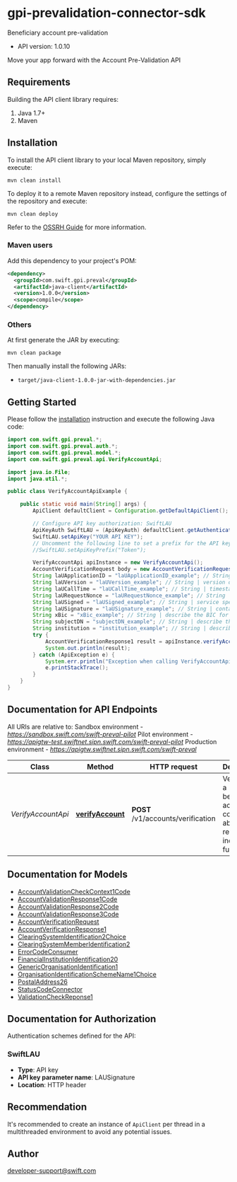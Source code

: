# gpi-prevalidation-connector-sdk

Beneficiary account pre-validation
- API version: 1.0.10

Move your app forward with the Account Pre-Validation API

## Requirements

Building the API client library requires:
1. Java 1.7+
2. Maven

## Installation

To install the API client library to your local Maven repository, simply execute:

```shell
mvn clean install
```

To deploy it to a remote Maven repository instead, configure the settings of the repository and execute:

```shell
mvn clean deploy
```

Refer to the [OSSRH Guide](http://central.sonatype.org/pages/ossrh-guide.html) for more information.

### Maven users

Add this dependency to your project's POM:

```xml
<dependency>
  <groupId>com.swift.gpi.preval</groupId>
  <artifactId>java-client</artifactId>
  <version>1.0.0</version>
  <scope>compile</scope>
</dependency>
```

### Others

At first generate the JAR by executing:

```shell
mvn clean package
```

Then manually install the following JARs:

* `target/java-client-1.0.0-jar-with-dependencies.jar`

## Getting Started

Please follow the [installation](#installation) instruction and execute the following Java code:

```java
import com.swift.gpi.preval.*;
import com.swift.gpi.preval.auth.*;
import com.swift.gpi.preval.model.*;
import com.swift.gpi.preval.api.VerifyAccountApi;

import java.io.File;
import java.util.*;

public class VerifyAccountApiExample {

    public static void main(String[] args) {
        ApiClient defaultClient = Configuration.getDefaultApiClient();

        // Configure API key authorization: SwiftLAU
        ApiKeyAuth SwiftLAU = (ApiKeyAuth) defaultClient.getAuthentication("SwiftLAU");
        SwiftLAU.setApiKey("YOUR API KEY");
        // Uncomment the following line to set a prefix for the API key, e.g. "Token" (defaults to null)
        //SwiftLAU.setApiKeyPrefix("Token");

        VerifyAccountApi apiInstance = new VerifyAccountApi();
        AccountVerificationRequest body = new AccountVerificationRequest(); // AccountVerificationRequest | Verify Account Details Request.
        String laUApplicationID = "laUApplicationID_example"; // String | ID that identifies the application generating the API and used by the gpi Connector to retrieve the related LAU keys, required for consumers using gpi connector only
        String laUVersion = "laUVersion_example"; // String | version of the LAUSigned header. Mandatory. \"1.0\" for this first release, required for consumers using gpi connector only
        String laUCallTime = "laUCallTime_example"; // String | timestamp in UTC of the API call in the format YYYY-MM-DDTHH:MM:SS.sssZ, required for consumers using gpi connector only
        String laURequestNonce = "laURequestNonce_example"; // String | a random value generated by the client consumer. Provided with the request and copied by the gpi Connector on the response, required for consumers using gpi connector only
        String laUSigned = "laUSigned_example"; // String | service specific HTTP headers composed of apiKey, rbac role and bic to route the request, required for consumers using gpi connector only
        String laUSignature = "laUSignature_example"; // String | contains the LAU (SHA256) signature, base64 encoded, required for consumers using gpi connector only
        String xBic = "xBic_example"; // String | describe the BIC for SWIFT to route the request, providers get the value and consumers are not required to fill it in
        String subjectDN = "subjectDN_example"; // String | describe the distinguish name of the consumer, providers get the value and consumers are not required to fill it in
        String institution = "institution_example"; // String | describe the BIC of the consumer, providers get the value and consumers are not required to fill it in
        try {
            AccountVerificationResponse1 result = apiInstance.verifyAccount(body, laUApplicationID, laUVersion, laUCallTime, laURequestNonce, laUSigned, laUSignature, xBic, subjectDN, institution);
            System.out.println(result);
        } catch (ApiException e) {
            System.err.println("Exception when calling VerifyAccountApi#verifyAccount");
            e.printStackTrace();
        }
    }
}
```

## Documentation for API Endpoints

All URIs are relative to:
Sandbox environment - *https://sandbox.swift.com/swift-preval-pilot*
Pilot environment - *https://apigtw-test.swiftnet.sipn.swift.com/swift-preval-pilot*
Production environment - *https://apigtw.swiftnet.sipn.swift.com/swift-preval*

Class | Method | HTTP request | Description
------------ | ------------- | ------------- | -------------
*VerifyAccountApi* | [**verifyAccount**](docs/VerifyAccountApi.md#verifyAccount) | **POST** /v1/accounts/verification | Verify that a beneficiary account could be able to receive incoming funds.

## Documentation for Models

 - [AccountValidationCheckContext1Code](docs/AccountValidationCheckContext1Code.md)
 - [AccountValidationResponse1Code](docs/AccountValidationResponse1Code.md)
 - [AccountValidationResponse2Code](docs/AccountValidationResponse2Code.md)
 - [AccountValidationResponse3Code](docs/AccountValidationResponse3Code.md)
 - [AccountVerificationRequest](docs/AccountVerificationRequest.md)
 - [AccountVerificationResponse1](docs/AccountVerificationResponse1.md)
 - [ClearingSystemIdentification2Choice](docs/ClearingSystemIdentification2Choice.md)
 - [ClearingSystemMemberIdentification2](docs/ClearingSystemMemberIdentification2.md)
 - [ErrorCodeConsumer](docs/ErrorCodeConsumer.md)
 - [FinancialInstitutionIdentification20](docs/FinancialInstitutionIdentification20.md)
 - [GenericOrganisationIdentification1](docs/GenericOrganisationIdentification1.md)
 - [OrganisationIdentificationSchemeName1Choice](docs/OrganisationIdentificationSchemeName1Choice.md)
 - [PostalAddress26](docs/PostalAddress26.md)
 - [StatusCodeConnector](docs/StatusCodeConnector.md)
 - [ValidationCheckReponse1](docs/ValidationCheckReponse1.md)

## Documentation for Authorization

Authentication schemes defined for the API:
### SwiftLAU

- **Type**: API key
- **API key parameter name**: LAUSignature
- **Location**: HTTP header


## Recommendation

It's recommended to create an instance of `ApiClient` per thread in a multithreaded environment to avoid any potential issues.

## Author
developer-support@swift.com

